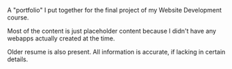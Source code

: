 A "portfolio" I put together for the final project of my Website Development course.

Most of the content is just placeholder content because I didn't have any webapps actually created at the time.

Older resume is also present. All information is accurate, if lacking in certain details.
